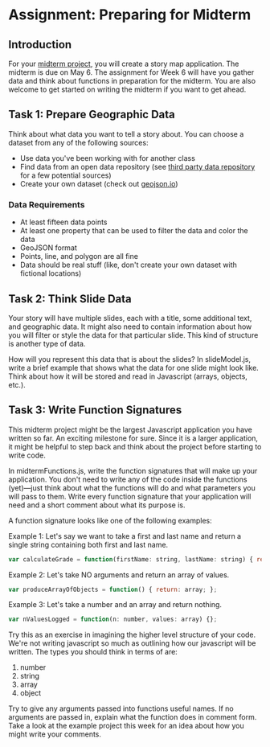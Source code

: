 # Assignment: Preparing for Midterm

## Introduction

For your [midterm project](https://github.com/CPLN690-MUSA610/midterm), you will
create a story map application. The midterm is due on May 6. The assignment for
Week 6 will have you gather data and think about functions in preparation for
the midterm. You are also welcome to get started on writing the midterm if you
want to get ahead.

## Task 1: Prepare Geographic Data

Think about what data you want to tell a story about. You can choose a dataset
from any of the following sources:

- Use data you've been working with for another class
- Find data from an open data repository (see [third party data repository](https://github.com/CPLN690-MUSA610/resources/blob/master/datasources.md)
for a few potential sources)
- Create your own dataset (check out [geojson.io](http://geojson.io))

### Data Requirements

- At least fifteen data points
- At least one property that can be used to filter the data and color the data
- GeoJSON format
- Points, line, and polygon are all fine
- Data should be real stuff (like, don't create your own dataset with fictional
locations)

## Task 2: Think Slide Data

Your story will have multiple slides, each with a title, some additional text,
and geographic data. It might also need to contain information about how you will
filter or style the data for that particular slide. This kind of structure is
another type of data.

How will you represent this data that is about the slides? In slideModel.js,
write a brief example that shows what the data for one slide might look like.
Think about how it will be stored and read in Javascript (arrays, objects, etc.).

## Task 3: Write Function Signatures

This midterm project might be the largest Javascript application you have
written so far. An exciting milestone for sure. Since it is a larger
application, it might be helpful to step back and think about the project before
starting to write code.

In midtermFunctions.js, write the function signatures that will make up your
application. You don't need to write any of the code inside the functions
(yet)—just think about what the functions will do and what parameters you will
pass to them.
Write every function signature that your application will need and a
short comment about what its purpose is.

A function signature looks like one of the following examples:

Example 1: Let's say we want to take a first and last name and return a single
string containing both first and last name.
```javascript
var calculateGrade = function(firstName: string, lastName: string) { return: string; }
```

Example 2: Let's take NO arguments and return an array of values.
```javascript
var produceArrayOfObjects = function() { return: array; };
```

Example 3: Let's take a number and an array and return nothing.
```javascript
var nValuesLogged = function(n: number, values: array) {};
```

Try this as an exercise in imagining the higher level structure of your
code. We're not writing javascript so much as outlining how our
javascript will be written. The types you should think in terms of are:
1. number
2. string
3. array
4. object

Try to give any arguments passed into functions useful names. If no
arguments are passed in, explain what the function does in comment form.
Take a look at the example project this week for an idea about how you
might write your comments.

